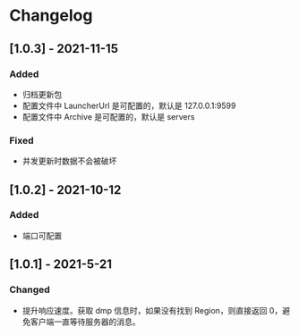 # Changelog

## [1.0.3] - 2021-11-15

### Added

- 归档更新包
- 配置文件中 LauncherUrl 是可配置的，默认是 127.0.0.1:9599
- 配置文件中 Archive 是可配置的，默认是 servers

### Fixed

- 并发更新时数据不会被破坏

## [1.0.2] - 2021-10-12

### Added

- 端口可配置

## [1.0.1] - 2021-5-21

### Changed

- 提升响应速度。获取 dmp 信息时，如果没有找到 Region，则直接返回 0，避免客户端一直等待服务器的消息。